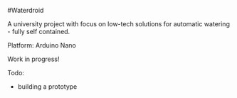
#Waterdroid

A university project with focus on low-tech solutions for automatic watering - fully self contained.

Platform: Arduino Nano

Work in progress!

Todo:
- building a prototype
